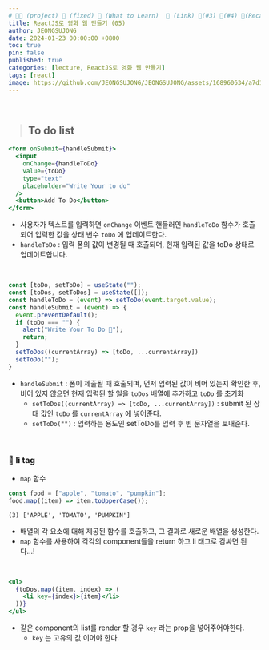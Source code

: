 ```yaml
---
# 👨‍💻 (project) 📌 (fixed) 📖 (What to Learn)  🌱 (Link) 🧷(#3) 📌(#4) 👀(Recap)
title: ReactJS로 영화 웹 만들기 (05)
author: JEONGSUJONG
date: 2024-01-23 00:00:00 +0800
toc: true
pin: false
published: true
categories: [lecture, ReactJS로 영화 웹 만들기]
tags: [react]
image: https://github.com/JEONGSUJONG/JEONGSUJONG/assets/168960634/a7d1fbfa-583b-40c9-b3be-1fc0e42ba1e0
---
```


<br>

> ## To do list

```jsx
<form onSubmit={handleSubmit}>
  <input
    onChange={handleToDo}
    value={toDo} 
    type="text"
    placeholder="Write Your to do"
  />
  <button>Add To Do</button>
</form>
```

- 사용자가 텍스트를 입력하면 `onChange` 이벤트 핸들러인 `handleToDo` 함수가 호출되어 입력한 값을 상태 변수 `toDo` 에 업데이트한다.
- `handleToDo` : 입력 폼의 값이 변경될 때 호출되며, 현재 입력된 값을 toDo 상태로 업데이트합니다.

<br>

```jsx
const [toDo, setToDo] = useState("");
const [toDos, setToDos] = useState([]);
const handleToDo = (event) => setToDo(event.target.value);
const handleSubmit = (event) => {
  event.preventDefault();
  if (toDo === "") {
    alert("Write Your To Do 🙁");
    return;
  }
  setToDos((currentArray) => [toDo, ...currentArray])
  setToDo("");
}
```

- `handleSubmit` : 폼이 제출될 때 호출되며, 먼저 입력된 값이 비어 있는지 확인한 후, 비어 있지 않으면 현재 입력된 할 일을 `toDos` 배열에 추가하고 `toDo` 를 초기화
    - `setToDos((currentArray) => [toDo, ...currentArray])` : submit 된 상태 값인 `toDo` 를 `currentArray` 에 넣어준다.
    - `setToDo("")` : 입력하는 용도인 setToDo를 입력 후 빈 문자열을 보내준다.

<br>


### 🧷 li tag

- `map` 함수

```javascript
const food = ["apple", "tomato", "pumpkin"];
food.map((item) => item.toUpperCase());
```

```
(3) ['APPLE', 'TOMATO', 'PUMPKIN']
```

- 배열의 각 요소에 대해 제공된 함수를 호출하고, 그 결과로 새로운 배열을 생성한다.
- `map` 함수를 사용하여 각각의 component들을 return 하고 li 태그로 감싸면 된다...!

<br>

```jsx
<ul>
  {toDos.map((item, index) => (
    <li key={index}>{item}</li>
  ))}
</ul>
```

<!-- ![image](https://github.com/JEONGSUJONG/readme-main/assets/142254876/dcccad8c-9bf2-45fe-a5bc-66d88157e46a){: width=100% height=100% .normal} -->

- 같은 component의 list를 render 할 경우 `key` 라는 prop을 넣어주어야한다.
  - `key` 는 고유의 값 이어야 한다.
